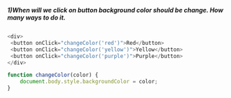 ***1)When will we click on button background color should be change. How many ways to do it.***

```js

<div>
 <button onClick="changeColor('red')">Red</button>
 <button onClick="changeColor('yellow')">Yellow</button>
 <button onClick="changeColor('purple')">Purple</button>
</div>

function changeColor(color) {
    document.body.style.backgroundColor = color;
}
```
